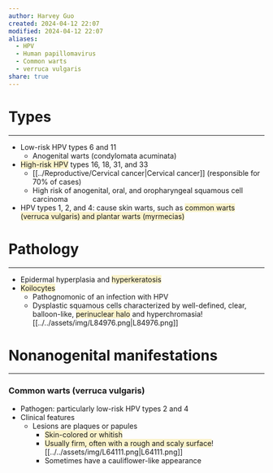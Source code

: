 ```yaml
---
author: Harvey Guo
created: 2024-04-12 22:07
modified: 2024-04-12 22:07
aliases:
  - HPV
  - Human papillomavirus
  - Common warts
  - verruca vulgaris
share: true
---
```

# Types
---
- Low-risk HPV types 6 and 11
	- Anogenital warts (condylomata acuminata)
- <span style="background:rgba(240, 200, 0, 0.2)">High-risk HPV</span> types 16, 18, 31, and 33
	- [[../Reproductive/Cervical cancer|Cervical cancer]] (responsible for 70% of cases) 
	- High risk of anogenital, oral, and oropharyngeal squamous cell carcinoma
- HPV types 1, 2, and 4: cause skin warts, such as <span style="background:rgba(240, 200, 0, 0.2)">common warts (verruca vulgaris) and plantar warts (myrmecias)</span>
# Pathology
---
- Epidermal hyperplasia and <span style="background:rgba(240, 200, 0, 0.2)">hyperkeratosis</span>
- <span style="background:rgba(240, 200, 0, 0.2)">Koilocytes</span> 
	- Pathognomonic of an infection with HPV
	- Dysplastic squamous cells characterized by well-defined, clear, balloon-like, <span style="background:rgba(240, 200, 0, 0.2)">perinuclear halo</span> and hyperchromasia![[../../assets/img/L84976.png|L84976.png]]
# Nonanogenital manifestations
---
### Common warts (verruca vulgaris)
- Pathogen: particularly low-risk HPV types 2 and 4
- Clinical features
	- Lesions are plaques or papules 
		- <span style="background:rgba(240, 200, 0, 0.2)">Skin-colored or whitish</span>
		- <span style="background:rgba(240, 200, 0, 0.2)">Usually firm, often with a rough and scaly surface</span>![[../../assets/img/L64111.png|L64111.png]]
		- Sometimes have a cauliflower-like appearance
